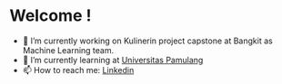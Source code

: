 # Welcome !

- 🔭 I’m currently working on Kulinerin project capstone at Bangkit as Machine Learning team.
- 🌱 I’m currently learning at [Universitas Pamulang](https://unpam.ac.id/)
- 📫 How to reach me: [Linkedin](https://www.linkedin.com/in/fiyandamamuri/)
